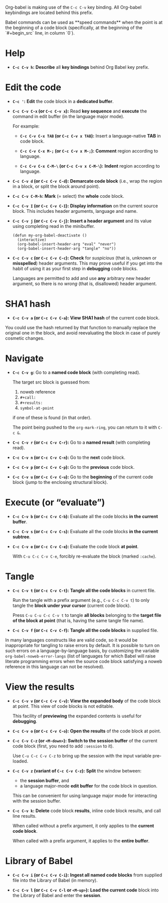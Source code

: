 Org-babel is making use of the `C-c C-v` key binding.  All Org-babel keybindings
are located behind this prefix.

<div class="tip">
Babel commands can be used as **speed commands** when the point is at the beginning
of a code block (specifically, at the beginning of the `#+begin_src` line, in
column `0`).

</div>

# Help

-   **`C-c C-v h`:** **Describe** all **key bindings** behind Org Babel key prefix.

# Edit the code

-   **`C-c '`:** **Edit** the code block in a **dedicated buffer**.

-   **`C-c C-v C-x` (or `C-c C-v x`):** Read **key sequence** and **execute** the command in edit buffer (in the language
    major mode).
    
    For example:
    
    -   **`C-c C-v C-x TAB` (or `C-c C-v x TAB`):** Insert a language-native **TAB** in code block.
    
    -   **`C-c C-v C-x M-;` (or `C-c C-v x M-;`):** **Comment** region according to language.
    
    -   **`C-c C-v C-x C-M-\` (or `C-c C-v x C-M-\`):** **Indent** region according to language.

-   **`C-c C-v d` (or `C-c C-v C-d`):** **Demarcate code block** (i.e., wrap the region in a block, or split the
    block around point).

-   **`C-c C-v C-M-h`:** **Mark** (= select) the **whole** code block.

-   **`C-c C-v I` (or `C-c C-v C-I`):** **Display information** on the current source block.  This includes header
    arguments, language and name.

-   **`C-c C-v j` (or `C-c C-v C-j`):** **Insert a header argument** and its value using completing read in the
    minibuffer.
    
        (defun my-org-babel-deactivate ()
          (interactive)
          (org-babel-insert-header-arg "eval" "never")
          (org-babel-insert-header-arg "tangle" "no"))

-   **`C-c C-v c` (or `C-c C-v C-c`):** **Check** for *suspicious* (that is, unknown or **misspelled**) header arguments.
    This may prove useful if you get into the habit of using it as your first
    step in **debugging** code blocks.
    
    Languages are permitted to add and use **any** arbitrary new header argument, so
    there is no *wrong* (that is, disallowed) header argument.

# SHA1 hash

-   **`C-c C-v a` (or `C-c C-v C-a`):** **View SHA1 hash** of the current code block.

You could use the hash returned by that function to manually replace the
original one in the block, and avoid reevaluating the block in case of purely
cosmetic changes.

# Navigate

-   **`C-c C-v g`:** Go to a **named code block** (with completing read).
    
    The target src block is guessed from:
    
    1.  noweb reference
    2.  `#+call:`
    3.  `#+results:`
    4.  `symbol-at-point`
    
    if one of these is found (in that order).
    
    The point being pushed to the `org-mark-ring`, you can return to it with
    `C-c &`.

-   **`C-c C-v r` (or `C-c C-v C-r`):** Go to a **named result** (with completing read).

-   **`C-c C-v n` (or `C-c C-v C-n`):** Go to the **next** code block.

-   **`C-c C-v p` (or `C-c C-v C-p`):** Go to the **previous** code block.

-   **`C-c C-v u` (or `C-c C-v C-u`):** Go to the **beginning** of the current code block (jump to the enclosing
    structural block).

# Execute (or &ldquo;evaluate&rdquo;)

-   **`C-c C-v b` (or `C-c C-v C-b`):** Evaluate all the code blocks **in the current buffer**.

-   **`C-c C-v s` (or `C-c C-v C-s`):** Evaluate all the code blocks **in the current subtree**.

-   **`C-c C-v e` (or `C-c C-v C-e`):** Evaluate the code block **at point**.
    
    With `C-u C-c C-v C-e`, forcibly re-evaluate the block (marked `:cache`).

# Tangle

-   **`C-c C-v t` (or `C-c C-v C-t`):** **Tangle all the code blocks** in current file.
    
    Run the tangle with a prefix argument (e.g., `C-u C-c C-v t`) to only
    tangle the **block under your cursor** (current code block).
    
    Press `C-u C-u C-c C-v t` to tangle **all blocks** belonging to the **target file
    of the block at point** (that is, having the same tangle file name).

-   **`C-c C-v f` (or `C-c C-v C-f`):** **Tangle all the code blocks** in supplied file.

In many languages constructs like <a id="orgtarget1"></a> are valid code, so it would be
inappropriate for tangling to raise errors by default.  It is possible to turn
on such errors on a language-by-language basis, by customizing the variable
`org-babel-noweb-error-langs` (list of languages for which Babel will raise
literate programming errors when the source code block satisfying a noweb
reference in this language can not be resolved).

# View the results

-   **`C-c C-v v` (or `C-c C-v C-v`):** **View the expanded body** of the code block at point.  This view of code
    blocks is not editable.
    
    This facility of **previewing** the expanded contents is useful for **debugging**.

-   **`C-c C-v o` (or `C-c C-v C-o`):** **Open the results** of the code block at point.

-   **`C-c C-v C-z` (or `<M-down>`):** **Switch to the session buffer** of the current code block (first, you need to
    add `:session` to it).
    
    Use `C-u C-c C-v C-z` to bring up the session with the input variable
    pre-loaded.

-   **`C-c C-v z` (variant of `C-c C-v C-z`):** **Split** the window between:
    -   the **session buffer**, and
    -   a language major-mode **edit buffer** for the code block in question.
    
    This can be convenient for using language major mode for interacting with
    the session buffer.

-   **`C-c C-v k`:** **Delete** code block **results**, inline code block results, and call line
    results.
    
    When called without a prefix argument, it only applies to the **current code
    block**.
    
    When called with a prefix argument, it applies to the **entire buffer**.

# Library of Babel

-   **`C-c C-v i` (or `C-c C-v C-i`):** **Ingest all named code blocks** from supplied file into the Library of Babel
    (in memory).

-   **`C-c C-v l` (or `C-c C-v C-l` or `<M-up>`):** **Load the current code** block into the Library of Babel and enter the
    **session**.
